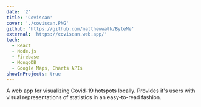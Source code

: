 ```yaml
---
date: '2'
title: 'Coviscan'
cover: './coviscan.PNG'
github: 'https://github.com/matthewwalk/ByteMe'
external: 'https://coviscan.web.app/'
tech:
  - React
  - Node.js
  - Firebase
  - MongoDB
  - Google Maps, Charts APIs
showInProjects: true
---
```


A web app for visualizing Covid-19 hotspots locally. Provides it's users with visual representations of statistics in an easy-to-read fashion.
